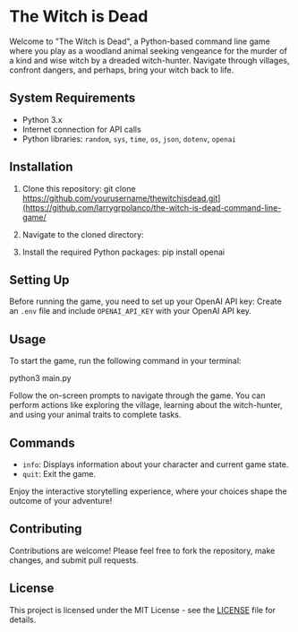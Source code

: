 # The Witch is Dead

Welcome to "The Witch is Dead", a Python-based command line game where you play as a woodland animal seeking vengeance for the murder of a kind and wise witch by a dreaded witch-hunter. Navigate through villages, confront dangers, and perhaps, bring your witch back to life.

## System Requirements

- Python 3.x
- Internet connection for API calls
- Python libraries: `random`, `sys`, `time`, `os`, `json`, `dotenv`, `openai`

## Installation

1. Clone this repository:
git clone https://github.com/yourusername/thewitchisdead.git](https://github.com/larrygrpolanco/the-witch-is-dead-command-line-game/

2. Navigate to the cloned directory:

3. Install the required Python packages:
pip install openai


## Setting Up

Before running the game, you need to set up your OpenAI API key:
 Create an `.env` file and include `OPENAI_API_KEY` with your OpenAI API key.

## Usage

To start the game, run the following command in your terminal:

python3 main.py


Follow the on-screen prompts to navigate through the game. You can perform actions like exploring the village, learning about the witch-hunter, and using your animal traits to complete tasks.

## Commands

- `info`: Displays information about your character and current game state.
- `quit`: Exit the game.

Enjoy the interactive storytelling experience, where your choices shape the outcome of your adventure!

## Contributing

Contributions are welcome! Please feel free to fork the repository, make changes, and submit pull requests.

## License

This project is licensed under the MIT License - see the [LICENSE](LICENSE.md) file for details.





